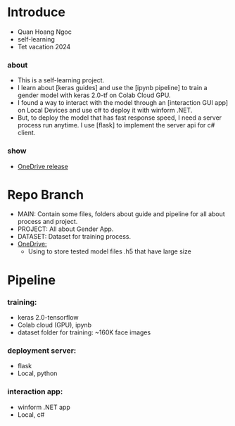 # Introduce   
- Quan Hoang Ngoc
- self-learning
- Tet vacation 2024
### about 
- This is a self-learning project. 
- I learn about [keras guides] and use the [ipynb pipeline] to train a gender model with keras 2.0-tf on Colab Cloud GPU. 
- I found a way to interact with the model through  an [interaction GUI app] on Local Devices  and use c# to deploy it with winform .NET. 
- But, to deploy the model that has fast response speed, I need a server process run anytime. I use [flask] to implement the server api for c# client.
### show 
- [OneDrive release](https://uithcm-my.sharepoint.com/:f:/g/personal/22521178_ms_uit_edu_vn/Er2vrHvm_p1Agv6ZddnhK_0BcVs9J0IKszK-ouqOCT5kjA?e=aL6OHd)

# Repo Branch 
- MAIN: Contain some files, folders about guide and pipeline for all about process and project. 
- PROJECT: All about Gender App. 
- DATASET: Dataset for training process.
- [OneDrive:](https://uithcm-my.sharepoint.com/:f:/g/personal/22521178_ms_uit_edu_vn/Er2vrHvm_p1Agv6ZddnhK_0BcVs9J0IKszK-ouqOCT5kjA?e=aL6OHd)
  - Using to store tested model files .h5 that have large size 

# Pipeline 
### training: 
- keras 2.0-tensorflow
- Colab cloud (GPU), ipynb
- dataset folder for training: ~160K face images  
### deployment server: 
- flask
- Local, python
### interaction app: 
- winform .NET app
- Local, c#
  
